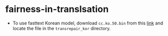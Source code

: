 # fairness-in-translsation

* To use fasttext Korean model, download `cc.ko.50.bin` from this [link](https://www.dropbox.com/s/mwd20sqlg6vm2ge/cc.ko.50.bin?dl=0) and locate the file in the `transrepair_kor` directory.